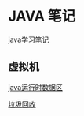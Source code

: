 # JAVA 笔记

java学习笔记

## 虚拟机

[java运行时数据区]( https://github.com/qq1015004506/note/blob/master/java%E8%BF%90%E8%A1%8C%E6%97%B6%E6%95%B0%E6%8D%AE%E5%8C%BA.md)

[垃圾回收](https://github.com/qq1015004506/note/blob/master/%E5%9E%83%E5%9C%BE%E5%9B%9E%E6%94%B6.md)

